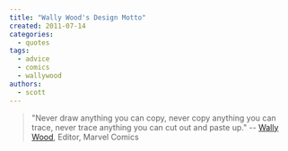 ```yaml
---
title: "Wally Wood's Design Motto"
created: 2011-07-14
categories: 
  - quotes
tags: 
  - advice
  - comics
  - wallywood
authors: 
  - scott
---
```


> "Never draw anything you can copy, never copy anything you can trace, never trace anything you can cut out and paste up." \-- [Wally Wood](http://joeljohnson.com/2009/wally-woods-22-panels-that-always-work-unlimited-edition), Editor, Marvel Comics

